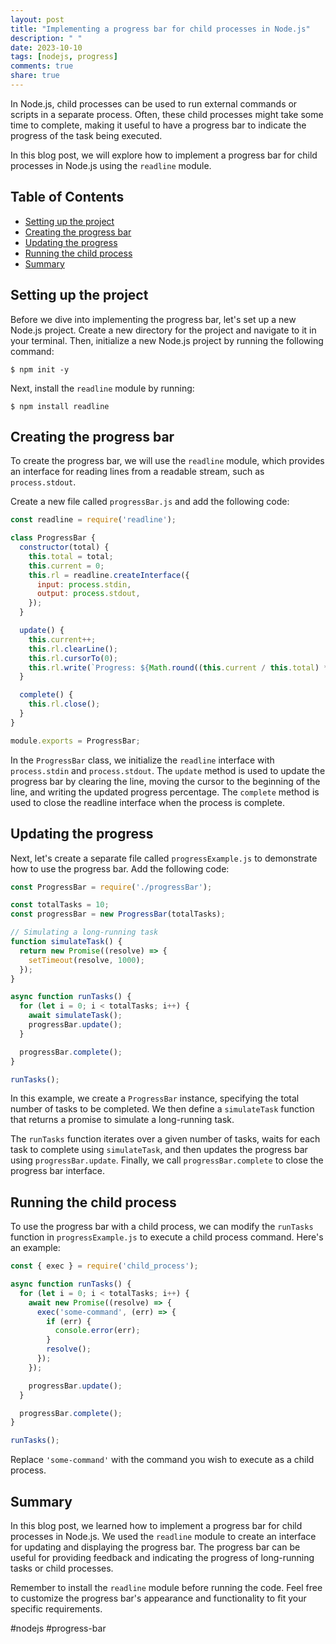 ```yaml
---
layout: post
title: "Implementing a progress bar for child processes in Node.js"
description: " "
date: 2023-10-10
tags: [nodejs, progress]
comments: true
share: true
---
```


In Node.js, child processes can be used to run external commands or scripts in a separate process. Often, these child processes might take some time to complete, making it useful to have a progress bar to indicate the progress of the task being executed.

In this blog post, we will explore how to implement a progress bar for child processes in Node.js using the `readline` module.

## Table of Contents
- [Setting up the project](#setting-up-the-project)
- [Creating the progress bar](#creating-the-progress-bar)
- [Updating the progress](#updating-the-progress)
- [Running the child process](#running-the-child-process)
- [Summary](#summary)

## Setting up the project

Before we dive into implementing the progress bar, let's set up a new Node.js project. Create a new directory for the project and navigate to it in your terminal. Then, initialize a new Node.js project by running the following command:

```
$ npm init -y
```

Next, install the `readline` module by running:

```
$ npm install readline
```

## Creating the progress bar

To create the progress bar, we will use the `readline` module, which provides an interface for reading lines from a readable stream, such as `process.stdout`.

Create a new file called `progressBar.js` and add the following code:

```javascript
const readline = require('readline');

class ProgressBar {
  constructor(total) {
    this.total = total;
    this.current = 0;
    this.rl = readline.createInterface({
      input: process.stdin,
      output: process.stdout,
    });
  }

  update() {
    this.current++;
    this.rl.clearLine();
    this.rl.cursorTo(0);
    this.rl.write(`Progress: ${Math.round((this.current / this.total) * 100)}%`);
  }

  complete() {
    this.rl.close();
  }
}

module.exports = ProgressBar;
```

In the `ProgressBar` class, we initialize the `readline` interface with `process.stdin` and `process.stdout`. The `update` method is used to update the progress bar by clearing the line, moving the cursor to the beginning of the line, and writing the updated progress percentage. The `complete` method is used to close the readline interface when the process is complete.

## Updating the progress

Next, let's create a separate file called `progressExample.js` to demonstrate how to use the progress bar. Add the following code:

```javascript
const ProgressBar = require('./progressBar');

const totalTasks = 10;
const progressBar = new ProgressBar(totalTasks);

// Simulating a long-running task
function simulateTask() {
  return new Promise((resolve) => {
    setTimeout(resolve, 1000);
  });
}

async function runTasks() {
  for (let i = 0; i < totalTasks; i++) {
    await simulateTask();
    progressBar.update();
  }

  progressBar.complete();
}

runTasks();
```

In this example, we create a `ProgressBar` instance, specifying the total number of tasks to be completed. We then define a `simulateTask` function that returns a promise to simulate a long-running task.

The `runTasks` function iterates over a given number of tasks, waits for each task to complete using `simulateTask`, and then updates the progress bar using `progressBar.update`. Finally, we call `progressBar.complete` to close the progress bar interface.

## Running the child process

To use the progress bar with a child process, we can modify the `runTasks` function in `progressExample.js` to execute a child process command. Here's an example:

```javascript
const { exec } = require('child_process');

async function runTasks() {
  for (let i = 0; i < totalTasks; i++) {
    await new Promise((resolve) => {
      exec('some-command', (err) => {
        if (err) {
          console.error(err);
        }
        resolve();
      });
    });

    progressBar.update();
  }

  progressBar.complete();
}

runTasks();
```

Replace `'some-command'` with the command you wish to execute as a child process.

## Summary

In this blog post, we learned how to implement a progress bar for child processes in Node.js. We used the `readline` module to create an interface for updating and displaying the progress bar. The progress bar can be useful for providing feedback and indicating the progress of long-running tasks or child processes.

Remember to install the `readline` module before running the code. Feel free to customize the progress bar's appearance and functionality to fit your specific requirements.

#nodejs #progress-bar